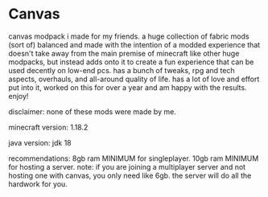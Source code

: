 # Canvas

canvas modpack i made for my friends. a huge collection of fabric mods (sort of) balanced and made with the intention of a modded experience that doesn't take away from the main premise of minecraft like other huge modpacks, but instead adds onto it to create a fun experience that can be used decently on low-end pcs. has a bunch of tweaks, rpg and tech aspects, overhauls, and all-around quality of life. has a lot of love and effort put into it, worked on this for over a year and am happy with the results. enjoy!

disclaimer: none of these mods were made by me.

minecraft version: 1.18.2

java version: jdk 18

recommendations:
8gb ram MINIMUM for singleplayer.
10gb ram MINIMUM for hosting a server.
note: if you are joining a multiplayer server and not hosting one with canvas, you only need like 6gb. the server will do all the hardwork for you.
